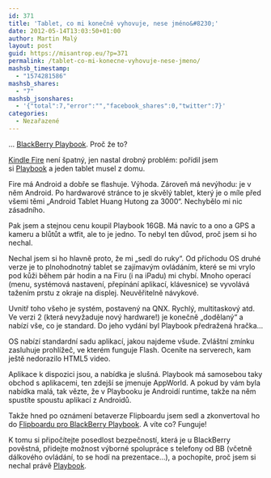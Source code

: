 ```yaml
---
id: 371
title: 'Tablet, co mi konečně vyhovuje, nese jméno&#8230;'
date: 2012-05-14T13:03:50+01:00
author: Martin Malý
layout: post
guid: https://misantrop.eu/?p=371
permalink: /tablet-co-mi-konecne-vyhovuje-nese-jmeno/
mashsb_timestamp:
  - "1574281586"
mashsb_shares:
  - "7"
mashsb_jsonshares:
  - '{"total":7,"error":"","facebook_shares":0,"twitter":7}'
categories:
  - Nezařazené
---
```

&#8230; [BlackBerry Playbook](https://www.amazon.com/gp/product/B004UL34EY/ref=as_li_ss_il?ie=UTF8&tag=dein-20&linkCode=as2&camp=1789&creative=390957&creativeASIN=B004UL34EY). Proč že to?

<!--more-->

[Kindle Fire](https://misantrop.eu/flashujeme-kindle-fire-krok-za-krokem/) není špatný, jen nastal drobný problém: pořídil jsem si [Playbook](https://www.amazon.com/gp/product/B004UL34EY/ref=as_li_ss_il?ie=UTF8&tag=dein-20&linkCode=as2&camp=1789&creative=390957&creativeASIN=B004UL34EY) a jeden tablet musel z domu.<img style="border: none !important; margin: 0px !important;" src="https://misantrop.eu/wp-content/uploads/2012/05/irtdein-20amplas2ampo1ampaB0051VVOB2" alt="" width="1" height="1" border="0" />

Fire má Android a dobře se flashuje. Výhoda. Zároveň má nevýhodu: je v něm Android. Po hardwarové stránce to je skvělý tablet, který je o míle před všemi těmi &#8222;Android Tablet Huang Hutong za 3000&#8220;. Nechybělo mi nic zásadního.

Pak jsem a stejnou cenu koupil Playbook 16GB. Má navíc to a ono a GPS a kameru a blůtůt a wtfit, ale to je jedno. To nebyl ten důvod, proč jsem si ho nechal.

Nechal jsem si ho hlavně proto, že mi &#8222;sedl do ruky&#8220;. Od příchodu OS druhé verze je to plnohodnotný tablet se zajímavým ovládáním, které se mi vrylo pod kůži během pár hodin a na Firu (i na iPadu) mi chybí. Mnoho operací (menu, systémová nastavení, přepínání aplikací, klávesnice) se vyvolává tažením prstu z okraje na displej. Neuvěřitelně návykové.

Uvnitř toho všeho je systém, postavený na QNX. Rychlý, multitaskový atd. Ve verzi 2 (která nevyžaduje nový hardware!) je konečně &#8222;dodělaný&#8220; a nabízí vše, co je standard. Do jeho vydání byl Playbook předražená hračka&#8230;

OS nabízí standardní sadu aplikací, jakou najdeme všude. Zvláštní zmínku zasluhuje prohlížeč, ve kterém funguje Flash. Oceníte na serverech, kam ještě nedorazilo HTML5 video.

Aplikace k dispozici jsou, a nabídka je slušná. Playbook má samosebou taky obchod s aplikacemi, ten zdejší se jmenuje AppWorld. A pokud by vám byla nabídka malá, tak vězte, že v Playbooku je Androidí runtime, takže na něm spustíte spoustu aplikací z Androidů.

Takže hned po oznámení betaverze Flipboardu jsem sedl a zkonvertoval ho do [Flipboardu pro BlackBerry Playbook](https://misantrop.eu/flipboard-for-blackberry-playbook/). A víte co? Funguje!

K tomu si připočítejte posedlost bezpečností, která je u BlackBerry pověstná, přidejte možnost výborné spolupráce s telefony od BB (včetně dálkového ovládání, to se hodí na prezentace&#8230;), a pochopíte, proč jsem si nechal právě [Playbook](https://www.amazon.com/gp/product/B004UL34EY/ref=as_li_ss_il?ie=UTF8&tag=dein-20&linkCode=as2&camp=1789&creative=390957&creativeASIN=B004UL34EY).